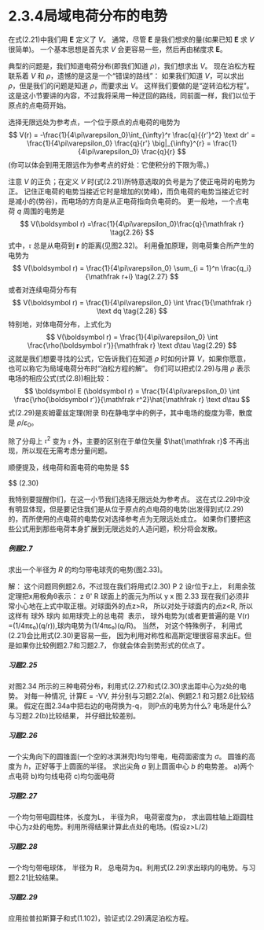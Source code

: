 # 2.3.4局域电荷分布的电势

在式(2.21)中我们用 $\boldsymbol E$ 定义了 $V$。
通常，尽管 $\boldsymbol E$ 是我们想求的量(如果已知 $\boldsymbol E$ 求 $V$ 很简单)。
一个基本思想是首先求 $V$ 会更容易一些，然后再由梯度求 $\boldsymbol E$。

典型的问题是，我们知道电荷分布(即我们知道 $\rho$)，我们想求出 $V$。
现在泊松方程联系着 $V$ 和 $\rho$，遗憾的是这是一个“错误的路线”：
如果我们知道 $V$，可以求出 $\rho$，但是我们的问题是知道 $\rho$，而要求出 $V$。
这样我们要做的是“逆转泊松方程”。
这是这小节要讲的内容，不过我将采用一种迂回的路线，同前面一样，我们以位于原点的点电荷开始。

选择无限远处为参考点，一个位于原点的点电荷的电势为
$$
  V(r) = -\frac{1}{4\pi\varepsilon_0}\int_{\infty}^r \frac{q}{{r'}^2} \text dr'
  = \frac{1}{4\pi\varepsilon_0} \frac{q}{r'} \big|_{\infty}^{r}
  = \frac{1}{4\pi\varepsilon_0} \frac{q}{r}
$$
(你可以体会到用无限远作为参考点的好处：它使积分的下限为零。)

注意 $V$ 的正负；在定义 $V$ 时(式(2.21))所特意选取的负号是为了使正电荷的电势为正。
记住正电荷的电势当接近它时是增加的(势峰)，而负电荷的电势当接近它时是减小的(势谷)，而电场的方向是从正电荷指向负电荷的。
更一般地，一个点电荷 $q$ 周围的电势是
$$
  V(\boldsymbol r) =\frac{1}{4\pi\varepsilon_0}\frac{q}{\mathfrak r}
  \tag{2.26}
$$
式中，$\mathfrak r$ 总是从电荷到 $\boldsymbol r$ 的距离(见图2.32)。
利用叠加原理，则电荷集合所产生的电势为
$$
  V(\boldsymbol r) = \frac{1}{4\pi\varepsilon_0} \sum_{i = 1}^n \frac{q_i}{\mathfrak r+i}
  \tag{2.27}
$$
或者对连续电荷分布有
$$
  V(\boldsymbol r) = \frac{1}{4\pi\varepsilon_0} \int \frac{1}{\mathfrak r} \text dq
  \tag{2.28}
$$
特别地，对体电荷分布，上式化为
$$
  V(\boldsymbol r) = \frac{1}{4\pi\varepsilon_0} \int \frac{\rho(\boldsymbol r')}{\mathfrak r} \text d\tau
  \tag{2.29}
$$
这就是我们想要寻找的公式，它告诉我们在知道 $\rho$ 时如何计算 $V$，如果你愿意，也可以称它为局域电荷分布时“泊松方程的解”。
你们可以把式(2.29)与用 $\rho$ 表示电场的相应公式(式(2.8))相比较：
$$
  \boldsymbol E (\boldsymbol r) = \frac{1}{4\pi\varepsilon_0} \int \frac{\rho(\boldsymbol r')}{\mathfrak r^2}\hat{\mathfrak r} \text d\tau
$$
式(2.29)是亥姆霍兹定理(附录 B)在静电学中的例子，其中电场的旋度为零，散度是 $\rho/\varepsilon_0$。

除了分母上 $\mathfrak r^2$ 变为 $\mathfrak r$ 外，主要的区别在于单位矢量 $\hat{\mathfrak r}$ 不再出现，所以现在无需考虑分量问题。

顺便提及，线电荷和面电荷的电势是
$$

$$
(2.30)

我特别要提醒你们，在这一小节我们选择无限远处为参考点。
这在式(2.29)中没有明显体现，但是要记住我们是从位于原点的点电荷的电势(出发得到式(2.29)的，而所使用的点电荷的电势仅对选择参考点为无限远处成立。
如果你们要把这些公式用到那些电荷本身扩展到无限远处的人造问题，积分将会发散。

##### 例题2.7

求出一个半径为 $R$ 的均匀带电球壳的电势(图2.33)。

解：
这个问题同例题2.6，不过现在我们将用式(2.30)
P
2
设r位于z上， 利用余弦定理把x用极角θ表示：
z
θ'
R
球面上的面元为所以
y
x
图 2.33
现在我们必须非常小心地在上式中取正根。对球面外的点z>R， 所以对处于球面内的点z<R, 所以这样有
球外
球内
如用球壳上的总电荷  表示， 球外电势为(或者更普遍的是 V(r) =(1/4πε₀)(q/r)),球内电势为(1/4πε₀)(q/R)。
当然， 对这个特殊例子， 利用式(2.21)会比用式(2.30)更容易一些， 因为利用对称性和高斯定理很容易求出E。但是如果你比较例题2.7和习题2.7， 你就会体会到势形式的优点了。

##### 习题2.25

对图2.34 所示的三种电荷分布，利用式(2.27)和式(2.30)求出距中心为z处的电势。
对每一种情况, 计算E = -VV, 并分别与习题2.2(a)、例题2.1 和习题2.6比较结果。
假定在图2.34a中把右边的电荷换为-q， 则P点的电势为什么? 电场是什么? 与习题2.2(b)比较结果， 并仔细比较差别。

##### 习题2.26

一个尖角向下的圆锥面(一个空的冰淇淋壳)均匀带电，电荷面密度为 $\sigma$。
圆锥的高度为 $h$，正好等于上圆面的半径。
求出尖角 $a$ 到上圆面中心 $b$ 的电势差。
a)两个点电荷 b)均匀线电荷 c)均匀面电荷

##### 习题2.27
一个均匀带电圆柱体，长度为L， 半径为R， 电荷密度为ρ， 求出圆柱轴上距圆柱中心为z处的电势。利用所得结果计算此点处的电场。(假设z>L/2)

##### 习题2.28

一个均匀带电球体， 半径为 R， 总电荷为q。利用式(2.29)求出球内的电势。与习题2.21比较结果。

##### 习题2.29

应用拉普拉斯算子和式(1.102)，验证式(2.29)满足泊松方程。
